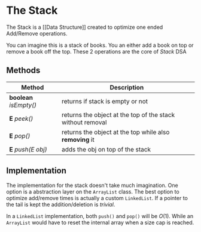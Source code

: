 

# The Stack
The Stack is a [[Data Structure]] created to optimize one ended Add/Remove operations.

You can imagine this is a stack of books. You an either add a book on top or remove a book off the top. These 2 operations are the core of *Stack* DSA

## Methods

| Method                  | Description                                                |
| ----------------------- | ---------------------------------------------------------- |
| **boolean** *isEmpty()* | returns if stack is empty or not                           |
| **E** *peek()*          | returns the object at the top of the stack without removal |
| **E** *pop()*           | returns the object at the top while also **removing** it   |
| **E** *push(E obj)*     | adds the obj on top of the stack                                                           |

## Implementation

The implementation for the stack doesn't take much imagination. One option is a abstraction layer on the `ArrayList` class. The best option to optimize add/remove times is actually a custom `LinkedList`. If a pointer to the tail is kept the addition/deletion is *trivial*.

In a `LinkedList` implementation, both `push()` and `pop()` will be $O(1)$. While an `ArrayList` would have to reset the internal array when a size cap is reached.  